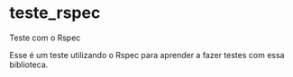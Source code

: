 teste_rspec
===========

Teste com o Rspec

Esse é um teste utilizando o Rspec para aprender a fazer testes com essa biblioteca.
